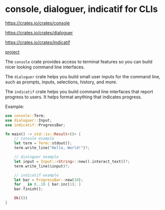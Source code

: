 # console, dialoguer, indicatif for CLIs

<https://crates.io/crates/console>

<https://crates.io/crates/dialoguer>

<https://crates.io/crates/indicatif>

[project](/projects/crates/console/hello_world)
  
The `console` crate provides access to terminal features so you can build nicer looking command line interfaces. 

The `dialoguer` crate helps you build small user inputs for the command line, such as prompts, inputs, selections, history, and more.

The `indicatif` crate helps you build command line interfaces that report progress to users. It helps format anything that indicates progress.

Example:

```rust
use console::Term;
use dialoguer::Input;
use indicatif::ProgressBar;

fn main() -> std::io::Result<()> {
    // console example
    let term = Term::stdout();
    term.write_line("Hello, World!")?;

    // dialoguer example
    let input = Input::<String>::new().interact_text()?;
    term.write_line(&input)?;

    // indicatif example
    let bar = ProgressBar::new(10);
    for _ in 0..10 { bar.inc(1); }
    bar.finish();

    Ok(())
}
```
